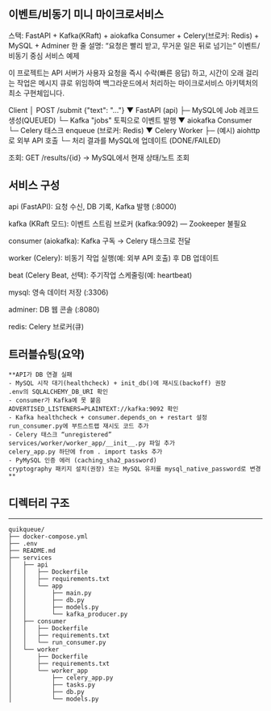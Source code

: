 이벤트/비동기 미니 마이크로서비스
------------------------------------------------------------------------------------------
스택: FastAPI + Kafka(KRaft) + aiokafka Consumer + Celery(브로커: Redis) + MySQL + Adminer
한 줄 설명: “요청은 빨리 받고, 무거운 일은 뒤로 넘기는” 이벤트/비동기 중심 서비스 예제

이 프로젝트는 API 서버가 사용자 요청을 즉시 수락(빠른 응답) 하고, 시간이 오래 걸리는 작업은 메시지 큐로 위임하여 백그라운드에서 처리하는 마이크로서비스 아키텍처의 최소 구현체입니다.

Client
  │  POST /submit {"text": "..."}
  ▼
FastAPI (api)
  ├─ MySQL에 Job 레코드 생성(QUEUED)
  └─ Kafka "jobs" 토픽으로 이벤트 발행
        ▼
   aiokafka Consumer
        └─ Celery 태스크 enqueue (브로커: Redis)
              ▼
           Celery Worker
              ├─ (예시) aiohttp로 외부 API 호출
              └─ 처리 결과를 MySQL에 업데이트 (DONE/FAILED)

조회: GET /results/{id} → MySQL에서 현재 상태/노트 조회

서비스 구성
------------------------------------------------------------------------------------------
api (FastAPI): 요청 수신, DB 기록, Kafka 발행 (:8000)

kafka (KRaft 모드): 이벤트 스트림 브로커 (kafka:9092) — Zookeeper 불필요

consumer (aiokafka): Kafka 구독 → Celery 태스크로 전달

worker (Celery): 비동기 작업 실행(예: 외부 API 호출) 후 DB 업데이트

beat (Celery Beat, 선택): 주기작업 스케줄링(예: heartbeat)

mysql: 영속 데이터 저장 (:3306)

adminer: DB 웹 콘솔 (:8080)

redis: Celery 브로커(큐)

트러블슈팅(요약)
------------------------------------------------------------------------------------------
```
**API가 DB 연결 실패
- MySQL 시작 대기(healthcheck) + init_db()에 재시도(backoff) 권장
.env의 SQLALCHEMY_DB_URI 확인
- consumer가 Kafka에 못 붙음
ADVERTISED_LISTENERS=PLAINTEXT://kafka:9092 확인
- Kafka healthcheck + consumer.depends_on + restart 설정
run_consumer.py에 부트스트랩 재시도 코드 추가
- Celery 태스크 “unregistered”
services/worker/worker_app/__init__.py 파일 추가
celery_app.py 하단에 from . import tasks 추가
- PyMySQL 인증 에러 (caching_sha2_password)
cryptography 패키지 설치(권장) 또는 MySQL 유저를 mysql_native_password로 변경**
```

## 디렉터리 구조
------------------------------------------------------------------------------------------
```
quikqueue/
├── docker-compose.yml
├── .env
├── README.md
├── services
│   ├── api
│   │   ├── Dockerfile
│   │   ├── requirements.txt
│   │   └── app
│   │       ├── main.py
│   │       ├── db.py
│   │       ├── models.py
│   │       └── kafka_producer.py
│   ├── consumer
│   │   ├── Dockerfile
│   │   ├── requirements.txt
│   │   └── run_consumer.py
│   └── worker
│       ├── Dockerfile
│       ├── requirements.txt
│       └── worker_app
│           ├── celery_app.py
│           ├── tasks.py
│           ├── db.py
│           └── models.py
```

